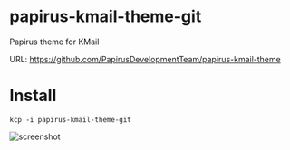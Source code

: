 papirus-kmail-theme-git
==================
Papirus theme for KMail

URL: https://github.com/PapirusDevelopmentTeam/papirus-kmail-theme

# Install
```
kcp -i papirus-kmail-theme-git
```

![screenshot](https://raw.githubusercontent.com/varlesh/papirus-suite/f4e4a1160ebd3e64da6463de871cca7706a279c5/papirus-kde.png)
